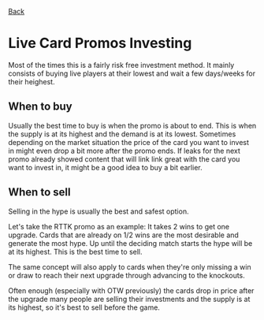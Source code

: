 [Back](README.md)

# Live Card Promos Investing
Most of the times this is a fairly risk free investment method. It mainly consists of buying live players at their lowest and wait a few days/weeks for their heighest.

## When to buy
Usually the best time to buy is when the promo is about to end. This is when the supply is at its highest and the demand is at its lowest. Sometimes depending on the market situation the price of the card you want to invest in might even drop a bit more after the promo ends. If leaks for the next promo already showed content that will link link great with the card you want to invest in, it might be a good idea to buy a bit earlier.

## When to sell
Selling in the hype is usually the best and safest option.

Let's take the RTTK promo as an example:
It takes 2 wins to get one upgrade. Cards that are already on 1/2 wins are the most desirable and generate the most hype. Up until the deciding match starts the hype will be at its highest. This is the best time to sell.

The same concept will also apply to cards when they're only missing a win or draw to reach their next upgrade through advancing to the knockouts.

Often enough (especially with OTW previously) the cards drop in price after the upgrade many people are selling their investments and the supply is at its highest, so it's best to sell before the game.